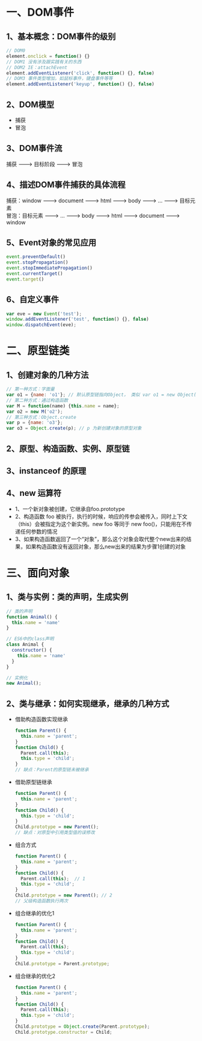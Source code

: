 # 一、DOM事件
## 1、基本概念：DOM事件的级别
```js
// DOM0
element.onclick = function() {}
// DOM1 没有涉及跟实践有关的东西
// DOM2 IE：attachEvent
element.addEventListener('click', function() {}, false)
// DOM3 事件类型增加，如鼠标事件，键盘事件等等
element.addEventListener('keyup', function() {}, false)
```

## 2、DOM模型
- 捕获
- 冒泡

## 3、DOM事件流
捕获 ---> 目标阶段 ---> 冒泡

## 4、描述DOM事件捕获的具体流程
捕获：window ---> document ---> html ---> body ---> ... ---> 目标元素  
冒泡：目标元素 ---> ... ---> body ---> html ---> document ---> window

## 5、Event对象的常见应用
```js
event.preventDefault()
event.stopPropagation()
event.stopImmediatePropagation()
event.currentTarget()
event.target()
```

## 6、自定义事件
```js
var eve = new Event('test');
window.addEventListener('test', function() {}, false)
window.dispatchEvent(eve);
```

# 二、原型链类
## 1、创建对象的几种方法
```js
// 第一种方式：字面量
var o1 = {name: 'o1'}; // 默认原型链指向Object， 类似 var o1 = new Object({name: 'o1'});
// 第二种方式：通过构造函数
var M = function(name) {this.name = name};
var o2 = new M('o2');
// 第三种方式：Object.create
var p = {name: 'o3'};
var o3 = Object.create(p); // p 为新创建对象的原型对象
```

## 2、原型、构造函数、实例、原型链

## 3、instanceof 的原理

## 4、new 运算符
- 1、一个新对象被创建，它继承自foo.prototype
- 2、构造函数 foo 被执行，执行的时候，响应的传参会被传入，同时上下文（this）会被指定为这个新实例。new foo 等同于 new foo()，只能用在不传递任何参数的情况
- 3、如果构造函数返回了一个“对象”，那么这个对象会取代整个new出来的结果，如果构造函数没有返回对象，那么new出来的结果为步骤1创建的对象

# 三、面向对象
## 1、类与实例：类的声明，生成实例
```js
// 类的声明
function Animal() {
  this.name = 'name'
}

// ES6中的class声明
class Animal {
  constructor() {
    this.name = 'name'
  }
}

// 实例化
new Animal();
```

## 2、类与继承：如何实现继承，继承的几种方式
- 借助构造函数实现继承
  ```js
  function Parent() {
    this.name = 'parent';
  }
  function Child() {
    Parent.call(this);
    this.type = 'child';
  }
  // 缺点：Parent的原型链未被继承
  ```
- 借助原型链继承
  ```js
  function Parent() {
    this.name = 'parent';
  }
  function Child() {
    this.type = 'child';
  }
  Child.prototype = new Parent();
  // 缺点：对原型中引用类型值的误修改
  ```
- 组合方式
  ```js
  function Parent() {
    this.name = 'parent';
  }
  function Child() {
    Parent.call(this);  // 1
    this.type = 'child';
  }
  Child.prototype = new Parent(); // 2
  // 父级构造函数执行两次
  ```
- 组合继承的优化1
  ```js
  function Parent() {
    this.name = 'parent';
  }
  function Child() {
    Parent.call(this);
    this.type = 'child';
  }
  Child.prototype = Parent.prototype;
  ```
- 组合继承的优化2
  ```js
  function Parent() {
    this.name = 'parent';
  }
  function Child() {
    Parent.call(this);
    this.type = 'child';
  }
  Child.prototype = Object.create(Parent.prototype);
  Child.prototype.constructor = Child;
  ```